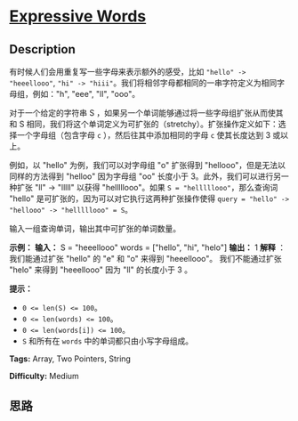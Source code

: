 # [Expressive Words][title]

## Description

有时候人们会用重复写一些字母来表示额外的感受，比如 `"hello" -> "heeellooo"`, `"hi" ->
"hiii"`。我们将相邻字母都相同的一串字符定义为相同字母组，例如："h", "eee", "ll", "ooo"。

对于一个给定的字符串 S ，如果另一个单词能够通过将一些字母组扩张从而使其和 S
相同，我们将这个单词定义为可扩张的（stretchy）。扩张操作定义如下：选择一个字母组（包含字母 `c` ），然后往其中添加相同的字母 `c`
使其长度达到 3 或以上。

例如，以 "hello" 为例，我们可以对字母组 "o" 扩张得到 "hellooo"，但是无法以同样的方法得到 "helloo" 因为字母组 "oo"
长度小于 3。此外，我们可以进行另一种扩张 "ll" -> "lllll" 以获得 "helllllooo"。如果 `S =
"helllllooo"`，那么查询词 "hello" 是可扩张的，因为可以对它执行这两种扩张操作使得 `query = "hello" ->
"hellooo" -> "helllllooo" = S`。

输入一组查询单词，输出其中可扩张的单词数量。

**示例：**
            **输入：**     S = "heeellooo"    words = ["hello", "hi", "helo"]    **输出：** 1    **解释** ：    我们能通过扩张 "hello" 的 "e" 和 "o" 来得到 "heeellooo"。    我们不能通过扩张 "helo" 来得到 "heeellooo" 因为 "ll" 的长度小于 3 。    

**提示：**

  * `0 <= len(S) <= 100`。
  * `0 <= len(words) <= 100`。
  * `0 <= len(words[i]) <= 100`。
  * `S` 和所有在 `words` 中的单词都只由小写字母组成。


**Tags:** Array, Two Pointers, String

**Difficulty:** Medium

## 思路

[title]: https://leetcode-cn.com/problems/expressive-words
